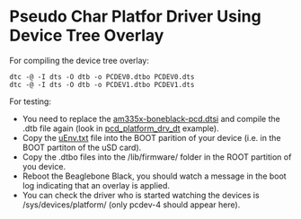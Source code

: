 # Pseudo Char Platfor Driver Using Device Tree Overlay

For compiling the device tree overlay:
```console
dtc -@ -I dts -O dtb -o PCDEV0.dtbo PCDEV0.dts
dtc -@ -I dts -O dtb -o PCDEV1.dtbo PCDEV1.dts
```

For testing:
- You need to replace the [am335x-boneblack-pcd.dtsi](am335x-boneblack-pcd.dtsi) and compile the .dtb file again (look in [pcd_platform_drv_dt](../pcd_platform_drv_dt) example).
- Copy the [uEnv.txt](uEnv.txt) file into the BOOT parition of your device (i.e. in the BOOT partiton of the uSD card).
- Copy the .dtbo files into the /lib/firmware/ folder in the ROOT partition of you device.
- Reboot the Beaglebone Black, you should watch a message in the boot log indicating that an overlay is applied.
- You can check the driver who is started watching the devices is /sys/devices/platform/ (only pcdev-4 should appear here).
